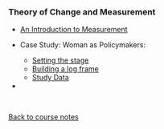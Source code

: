 ### Theory of Change and Measurement

* [An Introduction to Measurement](https://www.youtube.com/watch?v=zfTY0ykox7E)

* Case Study: Woman as Policymakers:
  * [Setting the stage](https://www.youtube.com/watch?v=m9p0ikvrLfM)
  * [Building a log frame](https://www.youtube.com/watch?v=i9ToaXHgn2A)
  * [Study Data](https://www.youtube.com/watch?v=bMbQT5NaR9U)

* 


<br>

[Back to course notes](../Course_Notes.md)
